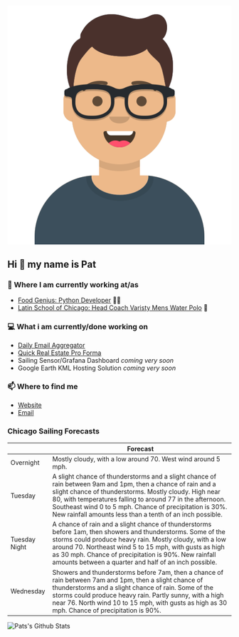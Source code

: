 [![Social banner for p-j-falconer](https://raw.githubusercontent.com/P-J-FALCONER/P-J-FALCONER/master/assets/avataaars.svg)](https://patfalconer.com/)
## Hi :wave: my name is Pat

### 💼 Where I am currently working at/as
- [Food Genius: Python Developer](https://getfoodgenius.com/) 🍔🐍
- [Latin School of Chicago: Head Coach Varisty Mens Water Polo](https://www.latinschool.org/) 🤽


### 💻 What i am currently/done working on
 - [Daily Email Aggregator](https://github.com/P-J-FALCONER/dott_daily_mail)
 - [Quick Real Estate Pro Forma](https://github.com/P-J-FALCONER/henry)
 - Sailing Sensor/Grafana Dashboard *coming very soon*
 - Google Earth KML Hosting Solution *coming very soon*

### 📫 Where to find me
 - [Website](https://patfalconer.com/)
 - [Email](mailto:patrick.j.falconer@gmail.com)


### Chicago Sailing Forecasts
|   | Forecast  |
|---|---|
| Overnight | Mostly cloudy, with a low around 70. West wind around 5 mph. |
| Tuesday | A slight chance of thunderstorms and a slight chance of rain between 9am and 1pm, then a chance of rain and a slight chance of thunderstorms. Mostly cloudy. High near 80, with temperatures falling to around 77 in the afternoon. Southeast wind 0 to 5 mph. Chance of precipitation is 30%. New rainfall amounts less than a tenth of an inch possible. |
| Tuesday Night | A chance of rain and a slight chance of thunderstorms before 1am, then showers and thunderstorms. Some of the storms could produce heavy rain. Mostly cloudy, with a low around 70. Northeast wind 5 to 15 mph, with gusts as high as 30 mph. Chance of precipitation is 90%. New rainfall amounts between a quarter and half of an inch possible. |
| Wednesday | Showers and thunderstorms before 7am, then a chance of rain between 7am and 1pm, then a slight chance of thunderstorms and a slight chance of rain. Some of the storms could produce heavy rain. Partly sunny, with a high near 76. North wind 10 to 15 mph, with gusts as high as 30 mph. Chance of precipitation is 90%. |

![Pats's Github Stats](https://github-readme-stats.vercel.app/api?username=p-j-falconer&show_icons=true&theme=radical)
